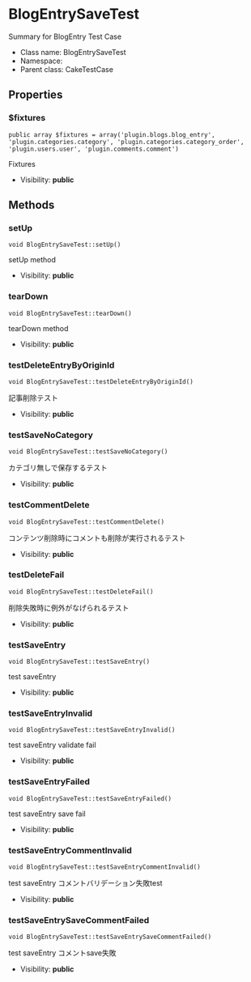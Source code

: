 BlogEntrySaveTest
===============

Summary for BlogEntry Test Case




* Class name: BlogEntrySaveTest
* Namespace: 
* Parent class: CakeTestCase





Properties
----------


### $fixtures

    public array $fixtures = array('plugin.blogs.blog_entry', 'plugin.categories.category', 'plugin.categories.category_order', 'plugin.users.user', 'plugin.comments.comment')

Fixtures



* Visibility: **public**


Methods
-------


### setUp

    void BlogEntrySaveTest::setUp()

setUp method



* Visibility: **public**




### tearDown

    void BlogEntrySaveTest::tearDown()

tearDown method



* Visibility: **public**




### testDeleteEntryByOriginId

    void BlogEntrySaveTest::testDeleteEntryByOriginId()

記事削除テスト



* Visibility: **public**




### testSaveNoCategory

    void BlogEntrySaveTest::testSaveNoCategory()

カテゴリ無しで保存するテスト



* Visibility: **public**




### testCommentDelete

    void BlogEntrySaveTest::testCommentDelete()

コンテンツ削除時にコメントも削除が実行されるテスト



* Visibility: **public**




### testDeleteFail

    void BlogEntrySaveTest::testDeleteFail()

削除失敗時に例外がなげられるテスト



* Visibility: **public**




### testSaveEntry

    void BlogEntrySaveTest::testSaveEntry()

test saveEntry



* Visibility: **public**




### testSaveEntryInvalid

    void BlogEntrySaveTest::testSaveEntryInvalid()

test saveEntry validate fail



* Visibility: **public**




### testSaveEntryFailed

    void BlogEntrySaveTest::testSaveEntryFailed()

test saveEntry save fail



* Visibility: **public**




### testSaveEntryCommentInvalid

    void BlogEntrySaveTest::testSaveEntryCommentInvalid()

test saveEntry コメントバリデーション失敗test



* Visibility: **public**




### testSaveEntrySaveCommentFailed

    void BlogEntrySaveTest::testSaveEntrySaveCommentFailed()

test saveEntry コメントsave失敗



* Visibility: **public**



